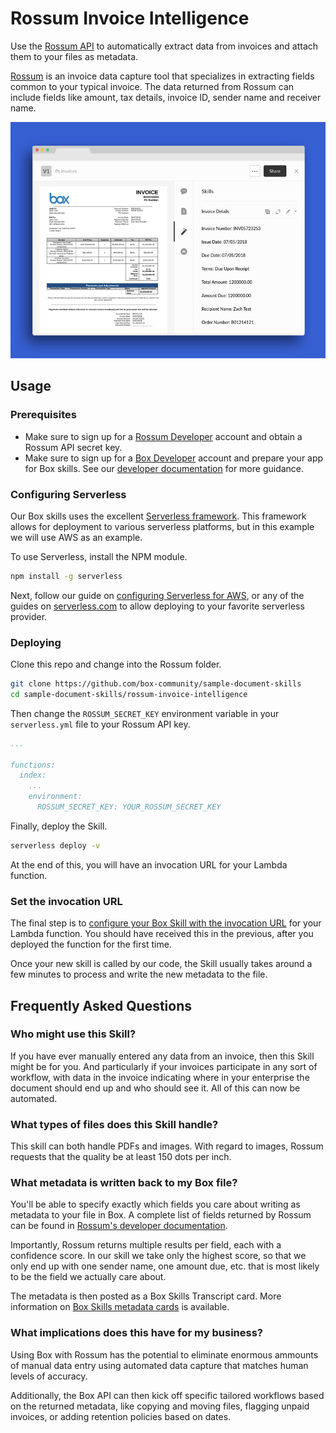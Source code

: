 # Rossum Invoice Intelligence 

Use the [Rossum API](https://rossum.ai/developers) to automatically extract data from invoices and attach them to your files as metadata.

[Rossum](https://rossum.ai/) is an invoice data capture tool that specializes in extracting fields common to your typical invoice. The data returned from Rossum can include fields like amount, tax details, invoice ID, sender name and receiver name.

![Rossum Custom Skill](./docs/sample_invoice.png)

## Usage

### Prerequisites

* Make sure to sign up for a [Rossum Developer](https://rossum.ai/developers) account and obtain a Rossum API secret key.
* Make sure to sign up for a [Box Developer](https://developer.box.com/) account and prepare your app for Box skills. See our [developer documentation](https://developer.box.com/docs/box-skills) for more guidance. 

### Configuring Serverless

Our Box skills uses the excellent [Serverless framework](https://serverless.com/). This framework allows for deployment to various serverless platforms, but in this example we will use AWS as an example.

To use Serverless, install the NPM module.

```bash
npm install -g serverless
```

Next, follow our guide on [configuring Serverless for AWS](../AWS_CONFIGURATION.md), or any of the guides on [serverless.com](https://serverless.com/) to allow deploying to your favorite serverless provider.

### Deploying

Clone this repo and change into the Rossum folder.

```bash
git clone https://github.com/box-community/sample-document-skills
cd sample-document-skills/rossum-invoice-intelligence
```

Then change the `ROSSUM_SECRET_KEY` environment variable in your `serverless.yml` file to your Rossum API key.

```yaml
...

functions:
  index:
    ...
    environment:
      ROSSUM_SECRET_KEY: YOUR_ROSSUM_SECRET_KEY
```

Finally, deploy the Skill.

```bash
serverless deploy -v
```

At the end of this, you will have an invocation URL for your Lambda function. 

### Set the invocation URL

The final step is to [configure your Box Skill with the invocation URL](https://developer.box.com/docs/configure-a-box-skill) for your Lambda function. You should have received this in the previous, after you deployed the function for the first time.

Once your new skill is called by our code, the Skill usually takes around a few minutes to process and write the new metadata to the file.

## Frequently Asked Questions

### Who might use this Skill?
If you have ever manually entered any data from an invoice, then this Skill might be for you. And particularly if your invoices participate in any sort of workflow, with data in the invoice indicating where in your enterprise the document should end up and who should see it. All of this can now be automated.

### What types of files does this Skill handle?
This skill can both handle PDFs and images. With regard to images, Rossum requests that the quality be at least 150 dots per inch. 

### What metadata is written back to my Box file?
You'll be able to specify exactly which fields you care about writing as metadata to your file in Box. A complete list of fields returned by Rossum can be found in [Rossum's developer documentation](https://rossum.ai/developers/api/field_types).

Importantly, Rossum returns multiple results per field, each with a confidence score. In our skill we take only the highest score, so that we only end up with one sender name, one amount due, etc. that is most likely to be the field we actually care about.

The metadata is then posted as a Box Skills Transcript card. More information on [Box Skills metadata cards](https://developer.box.com/docs/box-skills) is available. 

### What implications does this have for my business?
Using Box with Rossum has the potential to eliminate enormous ammounts of manual data entry using automated data capture that matches human levels of accuracy.

Additionally, the Box API can then kick off specific tailored workflows based on the returned metadata, like copying and moving files, flagging unpaid invoices, or adding retention policies based on dates. 
